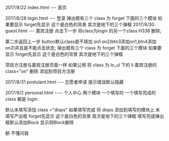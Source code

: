 2017/8/22
index.html ---  首页

2017/8/28
login.html ---  登录
弹出框有三个
class 为 forget 下面的三个模块
如果要显示 forget先显示 这个是白色的背景 其次是地下的三个弹框
2017/8/30
guest.html ---  嘉宾注册
点击下一步 将class为login 的另一个class H338 删除;

第二步返回上一步 button默认class是不填加 on1 on2(btn3添加on1,btn4添加on2)并且是不能点击状态;
弹出框有三个
class 为 forget 下面的三个模块
如果要显示 forget先显示 这个是白色的背景 其次是地下的三个弹框

项目方注册与嘉宾注册页面一样
如果公用 将 class 为 lo_ul 下的 li 嘉宾注册的 class="on" 删除 添加到项目方注册

2017/8/31
postulant.html  --- 志愿者申请
提示错误默认隐藏



2017/9/2
personal.html  ---- 个人中心
两个模块 一个填写的 一个填写完成的
class 都是 login

默认未填写添加 class ="disps"   如果填写完成 将 disps 添加到填写的模块上
未填写产出框 forget先显示 这个是白色的背景 其次是地下的三个弹框
填写完成弹出框默认添加Block  显示将Block删除

额  不懂问我




